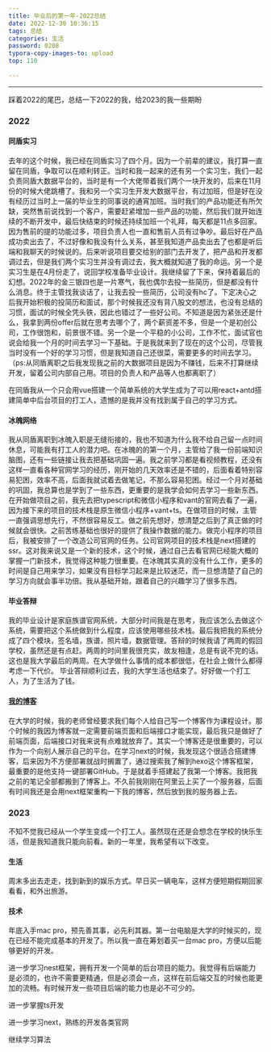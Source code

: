 ```yaml
---
title: 毕业后的第一年-2022总结
date: 2022-12-30 10:36:15
tags: 总结
categories: 生活
password: 0208
typora-copy-images-to: upload
top: 110

---
```


***

<!-- ![image-20221230094407153](https://raw.githubusercontent.com/rht-fsang/md-image/master/img/image-20221230094407153.png) -->

踩着2022的尾巴，总结一下2022的我，给2023的我一些期盼

<!--more-->

### 2022

#### 同盾实习

去年的这个时候，我已经在同盾实习了四个月。因为一个前辈的建议，我打算一直留在同盾，争取可以在顺利转正。当时和我一起来的还有另一个实习生，我们一起负责同盾大数据平台的，当时是有一个大佬带着我们两个一块开发的，后来在11月份的时候大佬跳槽了。我和另一个实习生开发大数据平台，有过加班，但是好在没有经历过当时上一届的毕业生的同事说的通宵加班。当时我们的产品功能还有所欠缺，突然售前说找到一个客户，需要赶紧增加一些产品的功能，然后我们就开始连续的不断开发中，最后快结束的时候还持续加班一个礼拜，每天都是11点多回家。因为售前的提的功能过多，项目负责人也一直和售前人员有过争吵。最后好在产品成功卖出去了，不过好像和我没有什么关系，甚至我知道产品卖出去了也都是听后端和我聊天的时候说的。后来听说项目要交给别的部门去开发了，把产品和开发都调过去，但是我们两个实习生并没有调过去，我大概就知道了我的命运。另一个是实习生是在4月份走了，说回学校准备毕业设计。我继续留了下来，保持着最后的幻想。2022年的金三银四也是一片寒气，我也偶尔去投一些简历，但是都没有什么消息。终于主管找我谈话了，让我去投一些简历，公司没有hc了。下定决心之后我开始积极的投简历和面试，那个时候我还没有背八股文的想法，也没有总结的习惯，面试的时候全凭头铁，因此也错过了一些好公司。不知道是因为紧张还是什么，我拿到两份offer后就在思考去哪个了，两个薪资差不多，但是一个是初创公司，工作很饱和，前景很不错。另一个是一个平稳的小公司，工作不忙，面试官也说会给我一个月的时间去学习一下基础。于是我就来到了现在的这个公司，尽管我当时没有一个好的学习习惯，但是我知道自己还很菜，需要更多的时间去学习。（ps:从同盾离职之后我发现我之前的大数据项目是因为不赚钱，后来不打算继续开发，留着公司内部自己用。项目的负责人和产品等人也都离职了）

在同盾我从一个只会用vue搭建一个简单系统的大学生成为了可以用react+antd搭建简单中后台项目的打工人，遗憾的是我并没有找到属于自己的学习方式。

#### 冰魄网络

我从同盾离职到冰魄入职是无缝衔接的，我也不知道为什么我不给自己留一点时间休息，可能我有打工人的潜力吧。在冰魄的的第一个月，主管给了我一份前端知识脑图，还有一些链接让我去把基础巩固一遍。我之前学习都是看视频教程，还没有这样一直看各种官网学习的经历，刚开始的几天效率还是不错的，后面看着特别容易犯困，效率不高，后面我就试着去做笔记，不那么容易犯困。经过一个月对基础的巩固，我总算也是学到了一些东西，更重要的是我学会如何去学习一些新东西。在开始做项目之前，我先去把typescript和微信小程序和vant的官网去看了一遍，因为接下来的项目的技术栈是原生微信小程序+vant+ts。在做项目的时候，主管一直强调思想先行，不然很容易反工。做之前先想好，想清楚之后到了真正做的时候就会很快。之前苦练基础也很好的提供了我操作数据的能力。做完小程序的项目后，我被安排了一个改造公司官网的任务。公司官网项目的技术栈是next搭建的ssr。这对我来说又是一个新的技术，这个时候，通过自己去看官网已经能大概的掌握一门新技术，我觉得这种能力很重要。在冰魄其实真的没有什么工作，更多的时间是自己用来学习，如果没有目标学习起来是比较迷茫，而一旦想清楚了自己的学习方向就会事半功倍。我从基础开始，跟着自己的兴趣学习了很多东西。

#### 毕业答辩

我的毕业设计是家庭族谱官网系统，大部分时间我是在思考，我应该怎么去做这个系统，需要把这个系统做到什么程度，应该使用哪些技术栈。最后我把我的系统分成了四个模块，签名墙，族谱，照片墙，数据管理。答辩的时候我请了两周的假回学校，虽然还是有点赶。两周的时间里我很充实，故友相逢，总是有说不完的话。这也是我大学最后的两周。在大学做什么事情的成本都很低，在社会上做什么都得考虑一下代价。 毕业答辩顺利过去，我的大学生活也结束了。好好做一个打工人，为了生活为了钱。

#### [我的博客](https://rht-fsang.github.io/fsang/)

在大学的时候，我的老师曾经要求我们每个人给自己写一个博客作为课程设计。那个时候的我因为博客就一定需要前端页面和后端接口才能实现，最后我只是做好了前端页面，后端接口对我来说有点难就放弃了。其实一个博客还是很重要的，可以作为一个向别人展示自己的平台。在学习next的时候，我发现这个很适合搭建博客，后来因为不方便部署就战时搁置了，通过搜索我了解到hexo这个博客框架，最重要的是他支持一键部署GitHub。于是就着手搭建起了我第一个博客。我把我之前的笔记全部都搬到了博客上。不久前我刚刚在阿里云上买了一个服务器，后面有时间我还是会用next框架重构一下我的博客，然后放到我的服务器上去。

### 2023

不知不觉我已经从一个学生变成一个打工人。虽然现在还是会想念在学校的快乐生活，但是我知道我只能向前看。新的一年里，我希望有以下改变。

#### 生活

周末多出去走走，找到新到的娱乐方式。早日买一辆电车，这样方便短期假期回家看看，和外出旅游。

#### 技术

年底入手mac pro，预先善其事，必先利其器。第一台电脑是大学的时候买的，现在已经不能完成基本的开发了。所以我一直在筹划着买一台mac pro，方便以后能够更好的开发。

进一步学习nest框架，拥有开发一个简单的后台项目的能力。我觉得有后端能力是必须的，也许不需要更精通，但是必须会一点，这样在前后端交互的时候也能更加的流畅。有时候开发一些项目后端的能力也是必不可少的。

进一步掌握ts开发

进一步学习next，熟练的开发各类官网

继续学习算法